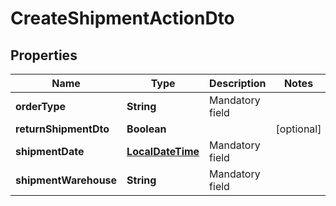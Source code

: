 
# CreateShipmentActionDto

## Properties
Name | Type | Description | Notes
------------ | ------------- | ------------- | -------------
**orderType** | **String** | Mandatory field | 
**returnShipmentDto** | **Boolean** |  |  [optional]
**shipmentDate** | [**LocalDateTime**](LocalDateTime.md) | Mandatory field | 
**shipmentWarehouse** | **String** | Mandatory field | 



